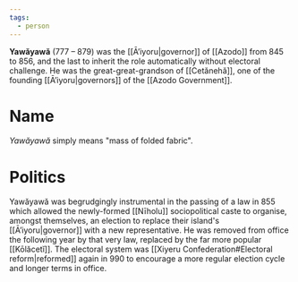 ```yaml
---
tags:
  - person
---
```

**Yawăyawă** (777 – 879) was the [[Āʼiyoru|governor]] of [[Azodo]] from 845 to 856, and the last to inherit the role automatically without electoral challenge. He was the great-great-grandson of [[Cetănehă]], one of the founding [[Āʼiyoru|governors]] of the [[Azodo Government]].
# Name
*Yawăyawă* simply means "mass of folded fabric".
# Politics
Yawăyawă was begrudgingly instrumental in the passing of a law in 855 which allowed the newly-formed [[Nīholu]] sociopolitical caste to organise, amongst themselves, an election to replace their island's [[Āʼiyoru|governor]] with a new representative. He was removed from office the following year by that very law, replaced by the far more popular [[Kōlăcetĭ]]. The electoral system was [[Xiyeru Confederation#Electoral reform|reformed]] again in 990 to encourage a more regular election cycle and longer terms in office.